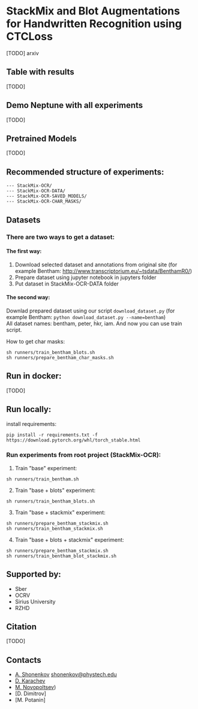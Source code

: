 # StackMix and Blot Augmentations for Handwritten Recognition using CTCLoss

[TODO] arxiv 

## Table with results

[TODO] 

## Demo Neptune with all experiments

[TODO]

## Pretrained Models

[TODO] 

## Recommended structure of experiments:

```
--- StackMix-OCR/
--- StackMix-OCR-DATA/
--- StackMix-OCR-SAVED_MODELS/
--- StackMix-OCR-CHAR_MASKS/
```


## Datasets

### There are two ways to get a dataset:
#### The first way:
1. Download selected dataset and annotations from original site (for example Bentham: http://www.transcriptorium.eu/~tsdata/BenthamR0/)  
2. Prepare dataset using jupyter notebook in jupyters folder  
3. Put dataset in StackMix-OCR-DATA folder  

####  The second way:
Downlad prepared dataset using our script ```download_dataset.py``` (for example Bentham: ```python download_dataset.py --name=bentham```)  
All dataset names: bentham, peter, hkr, iam.
And now you can use train script.  

How to get char masks:
```
sh runners/train_bentham_blots.sh
sh runners/prepare_bentham_char_masks.sh 
```

## Run in docker:

[TODO] 

## Run locally:

install requirements:
```
pip install -r requirements.txt -f https://download.pytorch.org/whl/torch_stable.html
```

### Run experiments from root project (StackMix-OCR):

1. Train "base" experiment:
```
sh runners/train_bentham.sh
```

2. Train "base + blots" experiment:
```
sh runners/train_bentham_blots.sh
```

3. Train "base + stackmix" experiment:
```
sh runners/prepare_bentham_stackmix.sh
sh runners/train_bentham_stackmix.sh
```

4. Train "base + blots + stackmix" experiment:
```
sh runners/prepare_bentham_stackmix.sh
sh runners/train_bentham_blot_stackmix.sh
```


## Supported by:

- Sber
- OCRV
- Sirius University
- RZHD


## Citation

[TODO]


## Contacts

- [A. Shonenkov](https://www.kaggle.com/shonenkov) shonenkov@phystech.edu
- [D. Karachev](https://github.com/thedenk/)
- [M. Novopoltsev](https://github.com/maximazzik))
- [D. Dimitrov]
- [M. Potanin]
